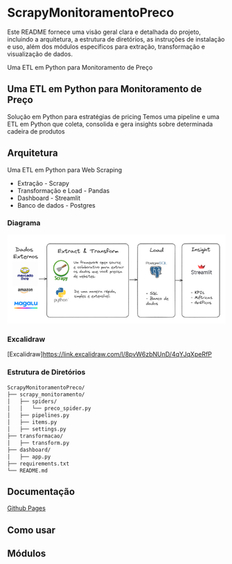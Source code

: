 # ScrapyMonitoramentoPreco

Este README fornece uma visão geral clara e detalhada do projeto, incluindo a arquitetura, a estrutura de diretórios, as instruções de instalação e uso, além dos módulos específicos para extração, transformação e visualização de dados.

Uma ETL em Python para Monitoramento de Preço

## Uma ETL em Python para Monitoramento de Preço

Solução em Python para estratégias de pricing
Temos uma pipeline e uma ETL em Python que coleta, consolida e gera insights
sobre determinada cadeira de produtos

## Arquitetura
Uma ETL em Python para Web Scraping

- Extração - Scrapy
- Transformação e Load - Pandas
- Dashboard - Streamlit
- Banco de dados - Postgres

### Diagrama

![arquitetura](/pics/arquitetura.png)

### Excalidraw

[Excalidraw]https://link.excalidraw.com/l/8pvW6zbNUnD/4qYJqXpeRfP

### Estrutura de Diretórios
```plaintext
ScrapyMonitoramentoPreco/
├── scrapy_monitoramento/
│   ├── spiders/
│   │   └── preco_spider.py
│   ├── pipelines.py
│   ├── items.py
│   ├── settings.py
├── transformacao/
│   ├── transform.py
├── dashboard/
│   ├── app.py
├── requirements.txt
└── README.md
```

## Documentação

[Github Pages](https://lvgalvao.github.io/ScrapyMonitoramentoPreco/)

## Como usar
## Módulos